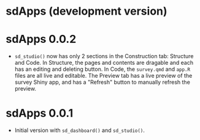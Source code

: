 # sdApps (development version)

# sdApps 0.0.2

- `sd_studio()` now has only 2 sections in the Construction tab: Structure and Code. In Structure, the pages and contents are dragable and each has an editing and deleting button. In Code, the `survey.qmd` and `app.R` files are all live and editable. The Preview tab has a live preview of the survey Shiny app, and has a "Refresh" button to manually refresh the preview. 

# sdApps 0.0.1

- Initial version with `sd_dashboard()` and `sd_studio()`.
